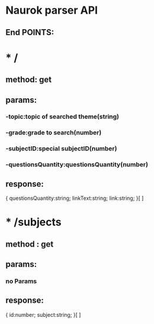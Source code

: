 # Naurok parser API

## End POINTS:

# * / 


## method: get


## params:
### -topic:topic of searched theme(string)

### -grade:grade to search(number)

### -subjectID:special subjectID(number)

### -questionsQuantity:questionsQuantity(number)



## response:
  {
    questionsQuantity:string;
    linkText:string;
    link:string;
  }[ ]


# * /subjects


## method : get


## params:
###  no Params


## response:
  {
    id:number;
    subject:string;
  }[ ]


